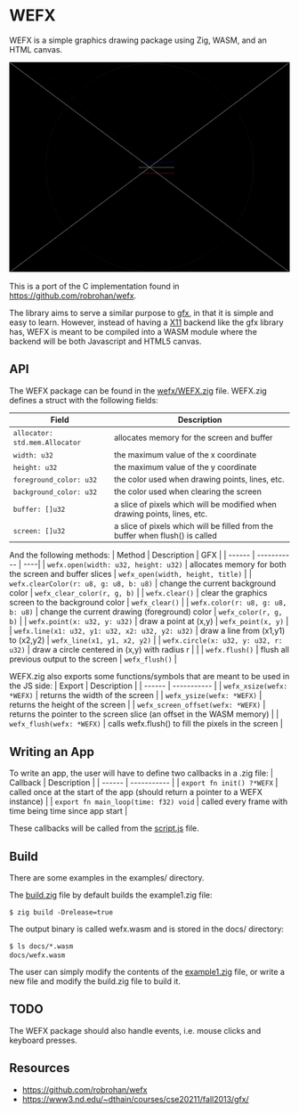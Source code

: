 # WEFX

WEFX is a simple graphics drawing package using Zig, WASM, and an HTML canvas.

![example1](./example1.gif)

This is a port of the C implementation found in https://github.com/robrohan/wefx.

The library aims to serve a similar purpose to [gfx](https://www3.nd.edu/~dthain/courses/cse20211/fall2013/gfx/), in that it is simple and easy to learn. However, instead of having a [X11](https://en.wikipedia.org/wiki/X_Window_System) backend like the gfx library has, WEFX is meant to be compiled into a WASM module where the backend will be both Javascript and HTML5 canvas.

## API

The WEFX package can be found in the [wefx/WEFX.zig](./wefx/WEFX.zig) file.
WEFX.zig defines a struct with the following fields:

| Field                          | Description                                                                   |
| ------------------------------ | ----------------------------------------------------------------------------- |
| `allocator: std.mem.Allocator` | allocates memory for the screen and buffer                                    |
| `width: u32`                   | the maximum value of the x coordinate                                         |
| `height: u32`                  | the maximum value of the y coordinate                                         |
| `foreground_color: u32`        | the color used when drawing points, lines, etc.                               |
| `background_color: u32`        | the color used when clearing the screen                                       |
| `buffer: []u32`                | a slice of pixels which will be modified when drawing points, lines, etc.     |
| `screen: []u32`                | a slice of pixels which will be filled from the buffer when flush() is called |

And the following methods:
| Method | Description | GFX |
| ------ | ----------- | ----|
| `wefx.open(width: u32, height: u32)` | allocates memory for both the screen and buffer slices | `wefx_open(width, height, title)` |
| `wefx.clearColor(r: u8, g: u8, b: u8)` | change the current background color | `wefx_clear_color(r, g, b)` |
| `wefx.clear()` | clear the graphics screen to the background color | `wefx_clear()` |
| `wefx.color(r: u8, g: u8, b: u8)` | change the current drawing (foreground) color | `wefx_color(r, g, b)` |
| `wefx.point(x: u32, y: u32)` | draw a point at (x,y) | `wefx_point(x, y)` |
| `wefx.line(x1: u32, y1: u32, x2: u32, y2: u32)` | draw a line from (x1,y1) to (x2,y2) | `wefx_line(x1, y1, x2, y2)` |
| `wefx.circle(x: u32, y: u32, r: u32)` | draw a circle centered in (x,y) with radius r | |
| `wefx.flush()` | flush all previous output to the screen | `wefx_flush()` |

WEFX.zig also exports some functions/symbols that are meant to be used in the JS side:
| Export | Description |
| ------ | ----------- |
| `wefx_xsize(wefx: *WEFX)` | returns the width of the screen |
| `wefx_ysize(wefx: *WEFX)` | returns the height of the screen |
| `wefx_screen_offset(wefx: *WEFX)` | returns the pointer to the screen slice (an offset in the WASM memory) |
| `wefx_flush(wefx: *WEFX)` | calls wefx.flush() to fill the pixels in the screen |

## Writing an App

To write an app, the user will have to define two callbacks in a .zig file:
| Callback | Description |
| ------ | ----------- |
| `export fn init() ?*WEFX` | called once at the start of the app (should return a pointer to a WEFX instance) |
| `export fn main_loop(time: f32) void` | called every frame with time being time since app start |

These callbacks will be called from the [script.js](./docs/script.js) file.

## Build

There are some examples in the examples/ directory.

The [build.zig](./build.zig) file by default builds the example1.zig file:

```shell
$ zig build -Drelease=true
```

The output binary is called wefx.wasm and is stored in the docs/ directory:

```shell
$ ls docs/*.wasm
docs/wefx.wasm
```

The user can simply modify the contents of the [example1.zig](./examples/example1.zig) file, or write a new file and modify the build.zig file to build it.

## TODO

The WEFX package should also handle events, i.e. mouse clicks and keyboard presses.

## Resources

-   https://github.com/robrohan/wefx
-   https://www3.nd.edu/~dthain/courses/cse20211/fall2013/gfx/
